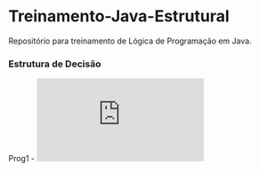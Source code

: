 # Treinamento-Java-Estrutural
Repositório para treinamento de Lógica de Programação em Java.

### Estrutura de Decisão

Prog1 - ![Positivo ou Negativo?](https://github.com/Kaiquered/Treinamento-Java-Estruturado/blob/master/Programs/if-else-switch/Prog1.java)
